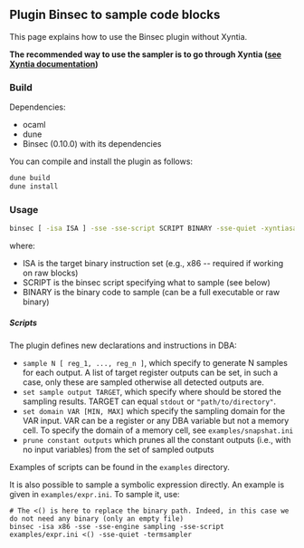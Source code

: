 
## Plugin Binsec to sample code blocks

This page explains how to use the Binsec plugin without Xyntia. 

**The recommended way to use the sampler is to go through Xyntia ([see Xyntia documentation](../README.md))**

### Build

Dependencies:
* ocaml
* dune
* Binsec (0.10.0) with its dependencies

You can compile and install the plugin as follows:
```bash
dune build
dune install
```

### Usage

```bash
binsec [ -isa ISA ] -sse -sse-script SCRIPT BINARY -sse-quiet -xyntiasampler
```

where:
* ISA is the target binary instruction set (e.g., x86 -- required if working on raw blocks)
* SCRIPT is the binsec script specifying what to sample (see below)
* BINARY is the binary code to sample (can be a full executable or raw binary)

##### Scripts

The plugin defines new declarations and instructions in DBA:
* `sample N [ reg_1, ..., reg_n ]`, which specify to generate N samples for each output. A list of target register outputs can be set, in such a case, only these are sampled otherwise all detected outputs are.
* `set sample output TARGET`, which specify where should be stored the sampling results. TARGET can equal `stdout` or `"path/to/directory"`.
* `set domain VAR [MIN, MAX]` which specify the sampling domain for the VAR  input. VAR can be a register or any DBA variable but not a memory cell. To specify the domain of a memory cell, see `examples/snapshat.ini`
* `prune constant outputs` which prunes all the constant outputs (i.e., with no input variables) from the set of sampled outputs

Examples of scripts can be found in the `examples` directory.

It is also possible to sample a symbolic expression directly. An example is given in `examples/expr.ini`. To sample it, use:
```
# The <() is here to replace the binary path. Indeed, in this case we do not need any binary (only an empty file)
binsec -isa x86 -sse -sse-engine sampling -sse-script examples/expr.ini <() -sse-quiet -termsampler
```

